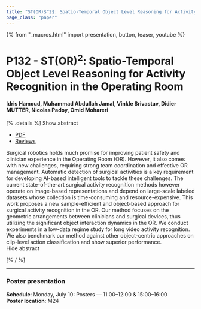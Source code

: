 ```yaml
---
title: "ST(OR)$^2$: Spatio-Temporal Object Level Reasoning for Activity Recognition in the Operating Room"
page_class: "paper"
---
```


{% from "_macros.html" import presentation, button, teaser, youtube %}

# P132 - ST(OR)$^2$: Spatio-Temporal Object Level Reasoning for Activity Recognition in the Operating Room

#### Idris Hamoud, Muhammad Abdullah Jamal, Vinkle Srivastav, Didier MUTTER, Nicolas Padoy, Omid Mohareri


[% .details %]
<a class="toggle_visibility" data-selector=".abstract" data-level="3">Show abstract</a>
- <a href="https://openreview.net/pdf?id=C6EJi0SS7j">PDF</a>
- <a href="https://openreview.net/forum?id=C6EJi0SS7j">Reviews</a>

<p>
    <span class="abstract">
        Surgical robotics holds much promise for improving patient safety and clinician experience in the Operating Room (OR). However, it also comes with new challenges, requiring strong team coordination and effective OR management. Automatic detection of surgical activities is a key requirement for developing AI-based intelligent tools to tackle these challenges. The current state-of-the-art surgical activity recognition methods however operate on image-based representations and depend on large-scale labeled datasets whose collection is time-consuming and resource-expensive. This work proposes a new sample-efficient and object-based approach for surgical activity recognition in the OR. Our method focuses on the geometric arrangements between clinicians and surgical devices, thus utilizing the significant object interaction dynamics in the OR. We conduct experiments in a low-data regime study for long video activity recognition. We also benchmark our method against other object-centric approaches on clip-level action classification and show superior performance.
        <br>
        <span class="actions"><a class="toggle_visibility" data-level="2">Hide abstract</a></span>
    </span>
</p>
[% / %]

---


### Poster presentation

**Schedule**: Monday, July 10: Posters — 11:00–12:00 & 15:00–16:00<br>
**Poster location**: M24

